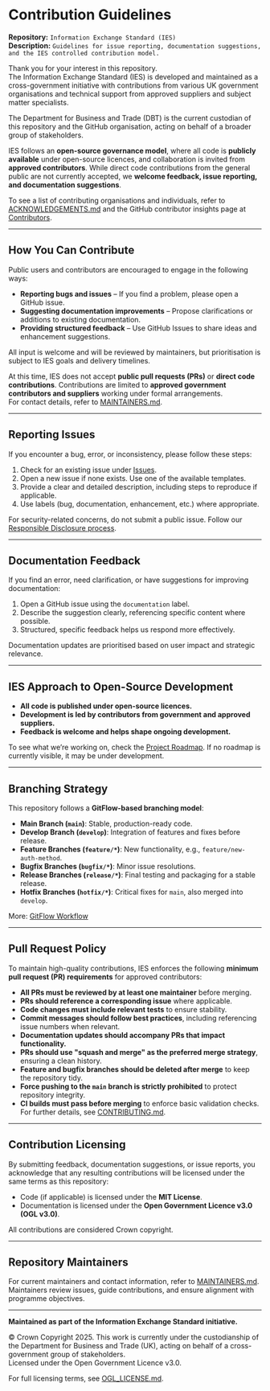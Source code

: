 # Contribution Guidelines  

**Repository:** `Information Exchange Standard (IES)`  
**Description:** `Guidelines for issue reporting, documentation suggestions, and the IES controlled contribution model.`  
<!-- SPDX-License-Identifier: OGL-UK-3.0 -->  

Thank you for your interest in this repository.  
The Information Exchange Standard (IES) is developed and maintained as a cross-government initiative with contributions from various UK government organisations and technical support from approved suppliers and subject matter specialists.

The Department for Business and Trade (DBT) is the current custodian of this repository and the GitHub organisation, acting on behalf of a broader group of stakeholders.  

IES follows an **open-source governance model**, where all code is **publicly available** under open-source licences, and collaboration is invited from **approved contributors**. While direct code contributions from the general public are not currently accepted, we **welcome feedback, issue reporting, and documentation suggestions**.  

To see a list of contributing organisations and individuals, refer to [ACKNOWLEDGEMENTS.md](ACKNOWLEDGEMENTS.md) and the GitHub contributor insights page at [Contributors](https://github.com/IES-Org/ies/graphs/contributors).  

---  

## How You Can Contribute  

Public users and contributors are encouraged to engage in the following ways:  
- **Reporting bugs and issues** – If you find a problem, please open a GitHub issue.  
- **Suggesting documentation improvements** – Propose clarifications or additions to existing documentation.  
- **Providing structured feedback** – Use GitHub Issues to share ideas and enhancement suggestions.  

All input is welcome and will be reviewed by maintainers, but prioritisation is subject to IES goals and delivery timelines.

At this time, IES does not accept **public pull requests (PRs)** or **direct code contributions**. Contributions are limited to **approved government contributors and suppliers** working under formal arrangements.  
For contact details, refer to [MAINTAINERS.md](MAINTAINERS.md).  

---  

## Reporting Issues  
If you encounter a bug, error, or inconsistency, please follow these steps:  
1. Check for an existing issue under [Issues](https://github.com/IES-Org/ies/issues).  
2. Open a new issue if none exists. Use one of the available templates.  
3. Provide a clear and detailed description, including steps to reproduce if applicable.  
4. Use labels (bug, documentation, enhancement, etc.) where appropriate.  

For security-related concerns, do not submit a public issue. Follow our [Responsible Disclosure process](SECURITY.md).  

---  

## Documentation Feedback  

If you find an error, need clarification, or have suggestions for improving documentation:  

1. Open a GitHub issue using the `documentation` label.  
2. Describe the suggestion clearly, referencing specific content where possible.  
3. Structured, specific feedback helps us respond more effectively.  

Documentation updates are prioritised based on user impact and strategic relevance.  

---  

## IES Approach to Open-Source Development  
- **All code is published under open-source licences.**  
- **Development is led by contributors from government and approved suppliers.**  
- **Feedback is welcome and helps shape ongoing development.**  

To see what we’re working on, check the [Project Roadmap](https://github.com/information-exchange-standard/your-repo/projects). If no roadmap is currently visible, it may be under development.  

---  

## Branching Strategy  

This repository follows a **GitFlow-based branching model**:  
- **Main Branch (`main`)**: Stable, production-ready code.  
- **Develop Branch (`develop`)**: Integration of features and fixes before release.  
- **Feature Branches (`feature/*`)**: New functionality, e.g., `feature/new-auth-method`.  
- **Bugfix Branches (`bugfix/*`)**: Minor issue resolutions.  
- **Release Branches (`release/*`)**: Final testing and packaging for a stable release.  
- **Hotfix Branches (`hotfix/*`)**: Critical fixes for `main`, also merged into `develop`.  

More: [GitFlow Workflow](https://www.atlassian.com/git/tutorials/comparing-workflows/gitflow-workflow)  

---  

## Pull Request Policy  
To maintain high-quality contributions, IES enforces the following **minimum pull request (PR) requirements** for approved contributors:  
- **All PRs must be reviewed by at least one maintainer** before merging.  
- **PRs should reference a corresponding issue** where applicable.  
- **Code changes must include relevant tests** to ensure stability.  
- **Commit messages should follow best practices**, including referencing issue numbers when relevant.  
- **Documentation updates should accompany PRs that impact functionality.**  
- **PRs should use "squash and merge" as the preferred merge strategy**, ensuring a clean history.  
- **Feature and bugfix branches should be deleted after merge** to keep the repository tidy.  
- **Force pushing to the `main` branch is strictly prohibited** to protect repository integrity.  
- **CI builds must pass before merging** to enforce basic validation checks.  
For further details, see [CONTRIBUTING.md](CONTRIBUTING.md).  

---  

## Contribution Licensing  

By submitting feedback, documentation suggestions, or issue reports, you acknowledge that any resulting contributions will be licensed under the same terms as this repository:  
- Code (if applicable) is licensed under the **MIT License**.  
- Documentation is licensed under the **Open Government Licence v3.0 (OGL v3.0)**.  

All contributions are considered Crown copyright.  

---  

## Repository Maintainers  

For current maintainers and contact information, refer to [MAINTAINERS.md](MAINTAINERS.md).  
Maintainers review issues, guide contributions, and ensure alignment with programme objectives.  

---  

**Maintained as part of the Information Exchange Standard initiative.**  

© Crown Copyright 2025. This work is currently under the custodianship of the Department for Business and Trade (UK), acting on behalf of a cross-government group of stakeholders.  
Licensed under the Open Government Licence v3.0.  

For full licensing terms, see [OGL_LICENSE.md](OGL_LICENSE.md).  
